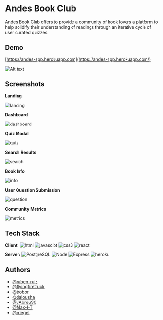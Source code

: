 
# Andes Book Club

Andes Book Club offers to provide a community of book lovers a platform to help solidify their understanding of readings through an iterative cycle of user curated quizzes.


## Demo

[https://andes-app.herokuapp.com](https://andes-app.herokuapp.com/)

![Alt text](https://media.giphy.com/media/ppNoz5iCQtMZg7b7CV/giphy.gif)

  
## Screenshots
**Landing**

![landing](https://imgur.com/X1DQZJs.jpg)

**Dashboard**

![dashboard](https://imgur.com/VAqcPDo.jpg)

**Quiz Modal**

![quiz](https://imgur.com/T9Btt6u.jpg)

**Search Results**

![search](https://imgur.com/C74idTF.jpg)

**Book Info**

![info](https://imgur.com/E4v2Tdz.jpg)

**User Question Submission**

![question](https://imgur.com/sXZsjZq.jpg)

**Community Metrics**

![metrics](https://imgur.com/gEumyNB.jpg)

  
## Tech Stack

**Client:**
![html](https://img.shields.io/badge/HTML5-E34F26?style=for-the-badge&logo=html5&logoColor=white)
![javascipt](https://img.shields.io/badge/JavaScript-F7DF1E?style=for-the-badge&logo=javascript&logoColor=black)
![css3](https://img.shields.io/badge/CSS3-1572B6?style=for-the-badge&logo=css3&logoColor=white)
![react](https://img.shields.io/badge/React-20232A?style=for-the-badge&logo=react&logoColor=61DAFB)

**Server:**
![PostgreSQL](https://img.shields.io/badge/PostgreSQL-316192?style=for-the-badge&logo=postgresql&logoColor=white)
![Node](https://img.shields.io/badge/Node.js-43853D?style=for-the-badge&logo=node.js&logoColor=white)
![Express](https://img.shields.io/badge/Express.js-404D59?style=for-the-badge)
![heroku](https://img.shields.io/badge/Heroku-430098?style=for-the-badge&logo=heroku&logoColor=white)  
## Authors

- [@ruben-ruiz](https://www.github.com/ruben-ruiz)
- [@flyingfiretruck](https://www.github.com/flyingfiretruck)
- [@trobor](https://www.github.com/trobor)
- [@dalousha](https://www.github.com/dalousha)
- [@JAbreu96](https://www.github.com/JAbreu96)
- [@Max-I-T](https://www.github.com/Max-I-T)
- [@rriegel](https://www.github.com/rriegel)
